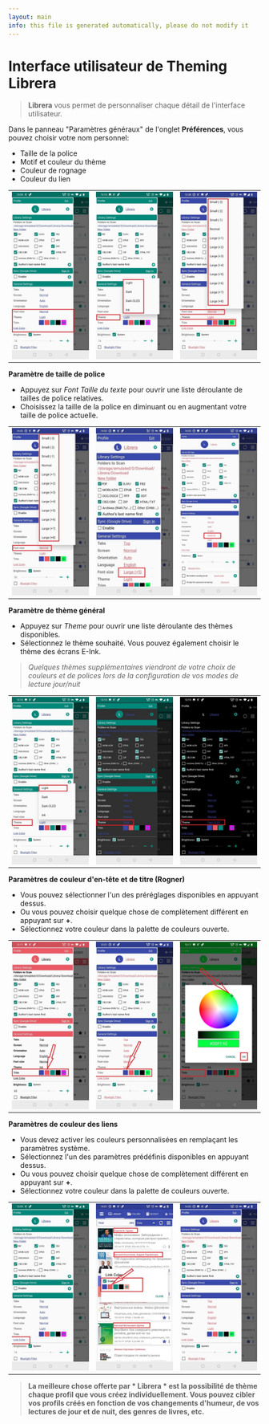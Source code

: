 ```yaml
---
layout: main
info: this file is generated automatically, please do not modify it
---
```


# Interface utilisateur de Theming Librera

> **Librera** vous permet de personnaliser chaque détail de l'interface utilisateur.

Dans le panneau &quot;Paramètres généraux&quot; de l'onglet **Préférences**, vous pouvez choisir votre nom personnel:

* Taille de la police
* Motif et couleur du thème
* Couleur de rognage
* Couleur du lien

||||
|-|-|-|
|![](1.jpg)|![](2.jpg)|![](3.jpg)|

**Paramètre de taille de police**

* Appuyez sur _Font Taille du texte_ pour ouvrir une liste déroulante de tailles de police relatives.
* Choisissez la taille de la police en diminuant ou en augmentant votre taille de police actuelle.

||||
|-|-|-|
|![](34.jpg)|![](32.jpg)|![](33.jpg)|

**Paramètre de thème général**

* Appuyez sur _Theme_ pour ouvrir une liste déroulante des thèmes disponibles.
* Sélectionnez le thème souhaité. Vous pouvez également choisir le thème des écrans E-Ink.

> _Quelques thèmes supplémentaires viendront de votre choix de couleurs et de polices lors de la configuration de vos modes de lecture jour/nuit_

||||
|-|-|-|
|![](21.jpg)|![](22.jpg)|![](23.jpg)|

**Paramètres de couleur d'en-tête et de titre (Rogner)**

* Vous pouvez sélectionner l'un des préréglages disponibles en appuyant dessus.
* Ou vous pouvez choisir quelque chose de complètement différent en appuyant sur **+**.
* Sélectionnez votre couleur dans la palette de couleurs ouverte.

||||
|-|-|-|
|![](11.jpg)|![](12.jpg)|![](13.jpg)|

**Paramètres de couleur des liens**

* Vous devez activer les couleurs personnalisées en remplaçant les paramètres système.
* Sélectionnez l'un des paramètres prédéfinis disponibles en appuyant dessus.
* Ou vous pouvez choisir quelque chose de complètement différent en appuyant sur **+**.
* Sélectionnez votre couleur dans la palette de couleurs ouverte.

||||
|-|-|-|
|![](41.jpg)|![](42.jpg)|![](43.jpg)|

> **La meilleure chose offerte par * Librera * est la possibilité de thème chaque profil que vous créez individuellement. Vous pouvez cibler vos profils créés en fonction de vos changements d'humeur, de vos lectures de jour et de nuit, des genres de livres, etc.**

